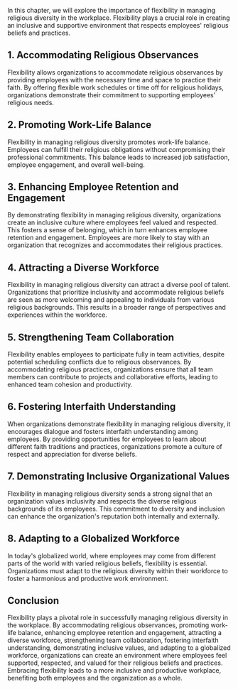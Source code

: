 
In this chapter, we will explore the importance of flexibility in managing religious diversity in the workplace. Flexibility plays a crucial role in creating an inclusive and supportive environment that respects employees' religious beliefs and practices.

1\. Accommodating Religious Observances
--------------------------------------

Flexibility allows organizations to accommodate religious observances by providing employees with the necessary time and space to practice their faith. By offering flexible work schedules or time off for religious holidays, organizations demonstrate their commitment to supporting employees' religious needs.

2\. Promoting Work-Life Balance
------------------------------

Flexibility in managing religious diversity promotes work-life balance. Employees can fulfill their religious obligations without compromising their professional commitments. This balance leads to increased job satisfaction, employee engagement, and overall well-being.

3\. Enhancing Employee Retention and Engagement
----------------------------------------------

By demonstrating flexibility in managing religious diversity, organizations create an inclusive culture where employees feel valued and respected. This fosters a sense of belonging, which in turn enhances employee retention and engagement. Employees are more likely to stay with an organization that recognizes and accommodates their religious practices.

4\. Attracting a Diverse Workforce
---------------------------------

Flexibility in managing religious diversity can attract a diverse pool of talent. Organizations that prioritize inclusivity and accommodate religious beliefs are seen as more welcoming and appealing to individuals from various religious backgrounds. This results in a broader range of perspectives and experiences within the workforce.

5\. Strengthening Team Collaboration
-----------------------------------

Flexibility enables employees to participate fully in team activities, despite potential scheduling conflicts due to religious observances. By accommodating religious practices, organizations ensure that all team members can contribute to projects and collaborative efforts, leading to enhanced team cohesion and productivity.

6\. Fostering Interfaith Understanding
-------------------------------------

When organizations demonstrate flexibility in managing religious diversity, it encourages dialogue and fosters interfaith understanding among employees. By providing opportunities for employees to learn about different faith traditions and practices, organizations promote a culture of respect and appreciation for diverse beliefs.

7\. Demonstrating Inclusive Organizational Values
------------------------------------------------

Flexibility in managing religious diversity sends a strong signal that an organization values inclusivity and respects the diverse religious backgrounds of its employees. This commitment to diversity and inclusion can enhance the organization's reputation both internally and externally.

8\. Adapting to a Globalized Workforce
-------------------------------------

In today's globalized world, where employees may come from different parts of the world with varied religious beliefs, flexibility is essential. Organizations must adapt to the religious diversity within their workforce to foster a harmonious and productive work environment.

Conclusion
----------

Flexibility plays a pivotal role in successfully managing religious diversity in the workplace. By accommodating religious observances, promoting work-life balance, enhancing employee retention and engagement, attracting a diverse workforce, strengthening team collaboration, fostering interfaith understanding, demonstrating inclusive values, and adapting to a globalized workforce, organizations can create an environment where employees feel supported, respected, and valued for their religious beliefs and practices. Embracing flexibility leads to a more inclusive and productive workplace, benefiting both employees and the organization as a whole.
